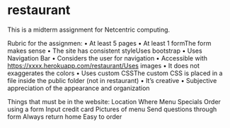 # restaurant
This is a midterm assignment for Netcentric computing.


Rubric for the assignmen:
•	At least 5 pages
•	At least 1 formThe form makes sense
•	The site has consistent styleUses bootstrap
•	Uses Navigation Bar
•	Considers the user for navigation
•	Accessible with https://xxxx.herokuapp.com/restaurant/Uses images
•	It does not exaggerates the colors
•	Uses custom CSSThe custom CSS is placed in a file inside the public folder (not in restaurant)
•	It’s creative
•	Subjective appreciation of the appearance and organization

Things that must be in the website:
Location Where
Menu
Specials 
Order using a form
Input credit card
Pictures of menu
Send questions through form
Always return home
Easy to order

